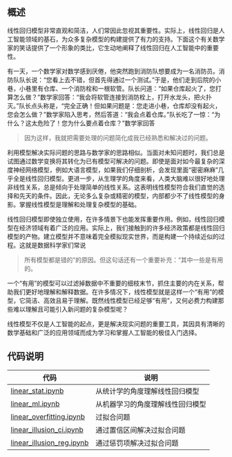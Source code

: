## 概述

线性回归模型非常直观和简洁，人们常因此忽视其重要性。实际上，线性回归是人工智能领域的基石，为众多复杂模型的构建提供了有力的支持。下面这个有关数学家的笑话提供了一个形象的类比，它生动地阐释了线性回归在人工智能中的重要性。

有一天，一个数学家对数学感到厌倦，他突然跑到消防队想要成为一名消防员。消防队队长说：“您看上去不错，但首先得通过一个测试。”于是，他们走到后院的小巷，小巷里有仓库、一个消防栓和一根软管。队长问道：“如果仓库起火了，您打算怎么做？”数学家回答：“我会将软管连接到消防栓上，打开水龙头，把火扑灭。”队长点头称是，“完全正确！但如果问题是：您走进小巷，仓库却没有起火，您会怎么做？”数学家陷入思考，然后答道：“我会点着仓库。”队长吃了一惊：“为什么？这太危险了！您为什么要点着仓库？”数学家回答

> 因为这样，我就把需要处理的问题简化成我已经熟悉和解决过的问题。

利用模型解决实际问题的思路与数学家的思路相似。当面对未知问题时，我们总是试图通过数学变换将其转化为已有模型可解决的问题。即使是面对如今最复杂的深度神经网络模型，例如大语言模型，如果我们仔细剖析，会发现里面“密密麻麻”几乎全是线性回归模型。更进一步，从生理学的角度来看，人类大脑难以很好地处理非线性关系，总是倾向于处理简单的线性关系。这表明线性模型符合我们直觉的选择和先天的条件。因此，无论多么复杂或精密的模型，内部都少不了线性模型的身影。掌握线性模型是理解和处理复杂模型的基础。

线性回归模型即使独立使用，在许多情景下也能发挥重要作用。例如，线性回归模型在经济领域有着广泛的应用。实际上，我们接触到的许多经济政策都是线性回归模型的产物。建立模型并不意味着完全模拟现实世界，而是构建一个持续近似的过程。这就是数据科学家们常说

> 所有模型都是错的”的原因。但这句话还有一个重要补充：“其中一些是有用的。

一个“有用”的模型可以过滤掉数据中不重要的细枝末节，抓住主要的内在关系，帮助我们更好地理解和解释数据。在许多情况下，线性模型就是这样一个“有用”的模型，它简洁、高效且易于理解。既然线性模型已经足够“有用”，又何必费力构建那些难以理解且可能引入新问题的复杂模型呢？

线性模型不仅是人工智能的起点，更是解决现实问题的重要工具，其因具有清晰的数学基础和广泛的应用领域而成为学习和掌握人工智能的极佳入门选择。

## 代码说明

|代码|说明|
|---|---|
|[linear_stat.ipynb](linear_stat.ipynb)| 从统计学的角度理解线性回归模型 |
|[linear_ml.ipynb](linear_ml.ipynb) | 从机器学习的角度理解线性回归模型 |
|[linear_overfitting.ipynb](linear_overfitting.ipynb)| 过拟合问题 |
|[linear\_illusion_ci.ipynb](linear_illusion_ci.ipynb) | 通过置信区间解决过拟合问题 |
|[linear\_illusion_reg.ipynb](linear_illusion_reg.ipynb) | 通过惩罚项解决过拟合问题 |

